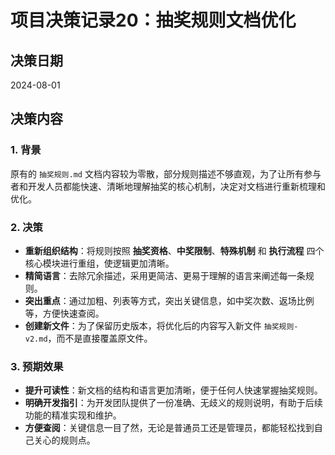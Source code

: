 # 项目决策记录20：抽奖规则文档优化

## 决策日期

2024-08-01

## 决策内容

### 1. 背景

原有的 `抽奖规则.md` 文档内容较为零散，部分规则描述不够直观，为了让所有参与者和开发人员都能快速、清晰地理解抽奖的核心机制，决定对文档进行重新梳理和优化。

### 2. 决策

- **重新组织结构**：将规则按照 **抽奖资格**、**中奖限制**、**特殊机制** 和 **执行流程** 四个核心模块进行重组，使逻辑更加清晰。
- **精简语言**：去除冗余描述，采用更简洁、更易于理解的语言来阐述每一条规则。
- **突出重点**：通过加粗、列表等方式，突出关键信息，如中奖次数、返场比例等，方便快速查阅。
- **创建新文件**：为了保留历史版本，将优化后的内容写入新文件 `抽奖规则-v2.md`，而不是直接覆盖原文件。

### 3. 预期效果

- **提升可读性**：新文档的结构和语言更加清晰，便于任何人快速掌握抽奖规则。
- **明确开发指引**：为开发团队提供了一份准确、无歧义的规则说明，有助于后续功能的精准实现和维护。
- **方便查阅**：关键信息一目了然，无论是普通员工还是管理员，都能轻松找到自己关心的规则点。